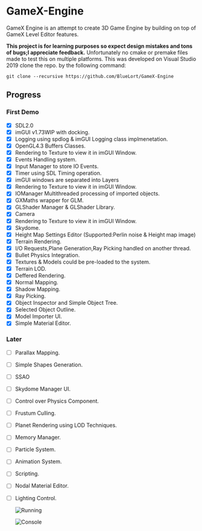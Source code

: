 # GameX-Engine


GameX Engine is an attempt to create 3D Game Engine by building on top of GameX Level Editor features.

**This project is for learning purposes so expect design mistakes and tons of bugs;I appreciate feedback.**
Unfortunately no cmake or premake files made to test this on multiple platforms.
This was developed on Visual Studio 2019
clone the repo. by the following command:

```git clone --recursive https://github.com/BlueLort/GameX-Engine```

## Progress

### First Demo
- [x] SDL2.0  
- [x] imGUI v1.73WIP with docking.
- [x] Logging using spdlog & imGUI Logging class implmenetation.
- [x] OpenGL4.3 Buffers Classes.
- [x] Rendering to Texture to view it in imGUI Window.
- [x] Events Handling system.
- [x] Input Manager to store IO Events. 
- [x] Timer using SDL Timing operation.
- [x] imGUI windows are separated into Layers
- [x] Rendering to Texture to view it in imGUI Window.
- [x] IOManager Multithreaded processing of imported objects.
- [x] GXMaths wrapper for GLM.
- [x] GLShader Manager & GLShader Library.
- [x] Camera
- [x] Rendering to Texture to view it in imGUI Window.
- [x] Skydome.
- [x] Height Map Settings Editor (Supported:Perlin noise & Height map image)
- [x] Terrain Rendering.
- [x] I/O Requests,Plane Generation,Ray Picking handled on another thread.
- [x] Bullet Physics Integration.
- [x] Textures & Models could be pre-loaded to the system.
- [x] Terrain LOD.
- [x] Deffered Rendering.
- [x] Normal Mapping.
- [x] Shadow Mapping.
- [x] Ray Picking.
- [x] Object Inspector and Simple Object Tree.
- [x] Selected Object Outline.
- [x] Model Importer UI.
- [x] Simple Material Editor.
### Later
- [ ] Parallax Mapping.
- [ ] Simple Shapes Generation.
- [ ] SSAO
- [ ] Skydome Manager UI.
- [ ] Control over Physics Component.
- [ ] Frustum Culling.
- [ ] Planet Rendering using LOD Techniques.
- [ ] Memory Manager.
- [ ] Particle System.
- [ ] Animation System.
- [ ] Scripting.
- [ ] Nodal Material Editor.
- [ ] Lighting Control.



  ![Running](https://github.com/BlueLort/GameX-Engine/blob/master/Status/Running.png)
  
  ![Console](https://github.com/BlueLort/GameX-Engine/blob/master/Status/Console.png)
